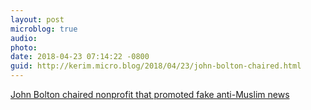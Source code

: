 ```yaml
---
layout: post
microblog: true
audio: 
photo: 
date: 2018-04-23 07:14:22 -0800
guid: http://kerim.micro.blog/2018/04/23/john-bolton-chaired.html
---
```

[John Bolton chaired nonprofit that promoted fake anti-Muslim news](http://www.nbcnews.com/politics/white-house/john-bolton-chaired-anti-muslim-think-tank-n868171)
